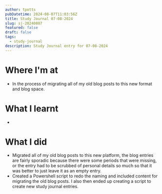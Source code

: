 ```yaml
---
author: tpotts
pubDatetime: 2024-08-07T11:03:56Z
title: Study Journal 07-08-2024
slug: sj-20240807
featured: false
draft: false
tags:
  - study-journal
description: Study Journal entry for 07-08-2024
---
```


# Where I'm at

- In the process of migrating all of my old blog posts to this new format and blog space.

# What I learnt

-

# What I did

- Migrated all of my old blog posts to this new platform, the blog entries are fairly sporadic because there were some periods that were missing, or the entry had to be scrubbed of personal details so much so that it was better to just leave it as an empty entry.
- Created a Powershell script to redo the naming and included content for migrating the old blog posts. I also then ended up creating a script to create new study journal entries.
